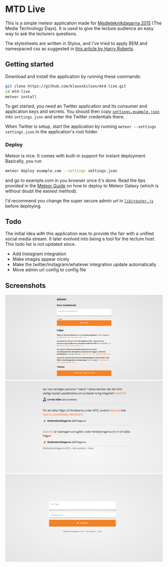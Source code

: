 # MTD Live

This is a simple meteor application made for
[Medieteknikdagarna 2015](http://www.medieteknikdagarna.se) (The Media
Technology Days). It is used to give the lecture audience an easy way to ask the
lecturers questions.

The stylesheets are written in Stylus, and I've tried to apply BEM and namespaced
css as suggested in
[this article by Harry Roberts](http://csswizardry.com/2015/03/more-transparent-ui-code-with-namespaces/).

## Getting started

Download and install the application by running these commands:

```bash
git clone https://github.com/klaseskilson/mtd-live.git
cd mtd-live
meteor install
```

To get started, you need an Twitter application and its consumer and application
keys and secrets. You should then copy
[`settings.example.json`](settings.example.json) into `settings.json`
and enter the Twitter credentials there.

When Twitter is setup, start the application by running `meteor --settings settings.json` in the
application's root folder.

### Deploy

Meteor is nice. It comes with built-in support for instant deployment. Basically,
you run

```bash
meteor deploy example.com --settings settings.json
```

and go to example.com in you browser once it's done. Read the tips provided in the
[Meteor Guide](http://guide.meteor.com/deployment.html#galaxy) on how to deploy to
Meteor Galaxy (which is without doubt the easiest method).

I'd recommend you change the super secure admin url in
[`lib/router.js`](lib/router.js) before deploying.

## Todo

The initial idea with this application was to provide the fair with a unified
social media stream. It later evolved into being a tool for the lecture host.
This todo list is not updated since.

* Add Instagram integration
* Make images appear nicely
* Make the twitter/instagram/whatever integration update automatically
* Move admin url config to config file

## Screenshots

![Admin interface](public/admin.png)
![Feed](public/feed.png)
![Question page](public/question.png)
